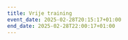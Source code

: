 ```yaml
---
title: Vrije training
event_date: 2025-02-28T20:15:17+01:00
end_date: 2025-02-28T22:00:17+01:00
---
```

